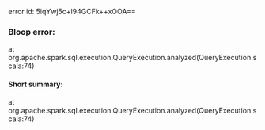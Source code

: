error id: 5iqYwj5c+l94GCFk++xOOA==
### Bloop error:

at org.apache.spark.sql.execution.QueryExecution.analyzed(QueryExecution.scala:74)
#### Short summary: 

at org.apache.spark.sql.execution.QueryExecution.analyzed(QueryExecution.scala:74)